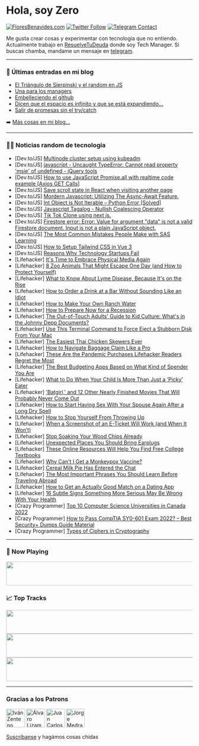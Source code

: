 # Hola, soy Zero

[![FloresBenavides.com](https://img.shields.io/website?down_message=oops&label=MiBlog&style=for-the-badge&up_message=online&url=https%3A%2F%2Ffloresbenavides.com)](https://floresbenavides.com) [![Twitter Follow](https://img.shields.io/twitter/follow/ZeroDragon?color=%231DA1F2&label=Follow&logo=twitter&logoColor=ffffff&style=for-the-badge)](https://twitter.com/zerodragon) [![Telegram Contact](https://img.shields.io/badge/escr%C3%ADbeme-ZeroDragon-%2326A5E4?style=for-the-badge&logo=telegram)](https://t.me/zerodragon)

Me gusta crear cosas y experimentar con tecnología que no entiendo.
Actualmente trabajo en [ResuelveTuDeuda](http://github.com/resuelve) donde soy Tech Manager.
Si buscas chamba, mandame un mensaje en [telegram](https://t.me/zerodragon).

---

### 📕 Últimas entradas en mi blog
<!-- BLOG-POST-LIST:START -->
- [El Triángulo de Sierpinski y el random en JS](https://floresbenavides.com/el-triangulo-de-sierpinski-y-el-random-en-js/)
- [Una para los managers](https://floresbenavides.com/una-para-los-managers/)
- [Embelleciendo el github](https://floresbenavides.com/embelleciendo-el-github/)
- [Dicen que el espacio es infinito y que se está expandiendo…](https://floresbenavides.com/dicen-que-el-espacio-es-infinito-y-que-se-esta-expandiendo/)
- [Salir de promesas sin el try/catch](https://floresbenavides.com/salir-de-promesas-sin-el-try-catch/)
<!-- BLOG-POST-LIST:END -->

➡️ [Más cosas en mi blog...](https://floresbenavides.com)

---

### 👨‍💻 Noticias random de tecnología
<!-- TECH-POSTS:START -->
- [Dev.to/JS] [Multinode cluster setup using kubeadm](https://dev.to/shankarsurya035/multinode-cluster-setup-using-kubeadm-103g)
- [Dev.to/JS] [javascript - Uncaught TypeError: Cannot read property &#39;msie&#39; of undefined - jQuery tools](https://dev.to/ztologame/javascript-uncaught-typeerror-cannot-read-property-msie-of-undefined-jquery-tools-3od3)
- [Dev.to/JS] [How to use JavaScript Promise.all with realtime code example [Axios GET Calls]](https://dev.to/imranmind/how-to-use-javascript-promiseall-with-realtime-code-example-axios-get-calls-1hnk)
- [Dev.to/JS] [Save scroll state in React when visiting another page](https://dev.to/renegadedev/save-scroll-state-in-react-when-visiting-another-page-155k)
- [Dev.to/JS] [Mordern Javascript: Utilizing The Async-Await Feature.](https://dev.to/mr_walkr/mordern-javascript-utilizing-the-async-await-feature-92l)
- [Dev.to/JS] [Int Object is Not Iterable – Python Error [Solved]](https://dev.to/professionalw0/int-object-is-not-iterable-python-error-solved-2f75)
- [Dev.to/JS] [Javascript Tagalog - Nullish Coalescing Operator](https://dev.to/mmvergara/javascript-tagalog-nullish-coalescing-operator-1gkl)
- [Dev.to/JS] [Tik Tok Clone using next js.](https://dev.to/prajyu/tik-tok-clone-using-next-js-3617)
- [Dev.to/JS] [Firestore error: Error: Value for argument &quot;data&quot; is not a valid Firestore document. Input is not a plain JavaScript object.](https://dev.to/tikashi/firestore-error-error-value-for-argument-data-is-not-a-valid-firestore-document-input-is-not-a-plain-javascript-object-5458)
- [Dev.to/JS] [The Most Common Mistakes People Make with SAS Learning](https://dev.to/barathmanikand1/the-most-common-mistakes-people-make-with-sas-learning-29i8)
- [Dev.to/JS] [How to Setup Tailwind CSS in Vue 3](https://dev.to/martinsonuoha/how-to-setup-tailwind-css-in-vue-3-4i0l)
- [Dev.to/JS] [Reasons Why Technology Startups Fail](https://dev.to/techmaniacc/reasons-why-technology-startups-fail-5ebf)
- [Lifehacker] [It&#39;s Time to Embrace Physical Media Again](https://lifehacker.com/its-time-to-embrace-physical-media-again-1849378610)
- [Lifehacker] [8 Zoo Animals That Might Escape One Day &lpar;and How to Protect Yourself&rpar;](https://lifehacker.com/8-zoo-animals-that-might-escape-one-day-and-how-to-pro-1849377974)
- [Lifehacker] [What to Know About Lyme Disease, Because It&#39;s on the Rise](https://lifehacker.com/what-to-know-about-lyme-disease-because-its-on-the-ris-1849377916)
- [Lifehacker] [How to Order a Drink at a Bar Without Sounding Like an Idiot](https://lifehacker.com/how-to-order-a-drink-at-a-bar-without-sounding-like-an-1849377231)
- [Lifehacker] [How to Make Your Own Ranch Water](https://lifehacker.com/how-to-make-your-own-ranch-water-1849377458)
- [Lifehacker] [How to Prepare Now for a Recession](https://lifehacker.com/how-to-prepare-now-for-a-recession-1849377526)
- [Lifehacker] [The Out-of-Touch Adults&#39; Guide to Kid Culture: What&#39;s in the Johnny Depp Documents?](https://lifehacker.com/the-out-of-touch-adults-guide-to-kid-culture-whats-in-1849377293)
- [Lifehacker] [Use This Terminal Command to Force Eject a Stubborn Disk From Your Mac](https://lifehacker.com/use-this-terminal-command-to-force-eject-a-stubborn-dis-1849376498)
- [Lifehacker] [The Easiest Thai Chicken Skewers Ever](https://lifehacker.com/the-easiest-thai-chicken-skewers-ever-1849376133)
- [Lifehacker] [How to Navigate Baggage Claim Like a Pro](https://lifehacker.com/how-to-navigate-baggage-claim-like-a-pro-1849376710)
- [Lifehacker] [These Are the Pandemic Purchases Lifehacker Readers Regret the Most](https://lifehacker.com/these-are-the-pandemic-purchases-lifehacker-readers-reg-1849372997)
- [Lifehacker] [The Best Budgeting Apps Based on What Kind of Spender You Are](https://lifehacker.com/the-best-budgeting-apps-based-on-what-kind-of-spender-y-1849375309)
- [Lifehacker] [What to Do When Your Child Is More Than Just a ‘Picky’ Eater](https://lifehacker.com/what-to-do-when-your-child-is-more-than-just-a-picky-1849374352)
- [Lifehacker] [&#39;Batgirl,&#39; and 12 Other Nearly Finished Movies That Will Probably Never Come Out](https://lifehacker.com/batgirl-and-12-other-fully-finished-movies-that-will-p-1849373827)
- [Lifehacker] [How to Start Having Sex With Your Spouse Again After a Long Dry Spell](https://lifehacker.com/how-to-start-having-sex-again-with-your-spouse-after-a-1849373681)
- [Lifehacker] [How to Stop Yourself From Throwing Up](https://lifehacker.com/how-to-stop-yourself-from-throwing-up-1849372887)
- [Lifehacker] [When a Screenshot of an E-Ticket Will Work &lpar;and When It Won’t&rpar;](https://lifehacker.com/when-a-screenshot-of-an-e-ticket-will-work-and-when-it-1849372189)
- [Lifehacker] [Stop Soaking Your Wood Chips Already](https://lifehacker.com/stop-soaking-your-wood-chips-already-1849372495)
- [Lifehacker] [Unexpected Places You Should Bring Earplugs](https://lifehacker.com/unexpected-places-you-should-bring-earplugs-1849372699)
- [Lifehacker] [These Online Resources Will Help You Find Free College Textbooks](https://lifehacker.com/these-online-resources-will-help-you-find-free-college-1849372320)
- [Lifehacker] [Why Can&#39;t I Get a Monkeypox Vaccine?](https://lifehacker.com/why-cant-i-get-a-monkeypox-vaccine-1849371721)
- [Lifehacker] [Cereal Milk Pie Has Entered the Chat](https://lifehacker.com/feed-your-inner-child-this-cereal-milk-cream-pie-1849372049)
- [Lifehacker] [The Most Important Phrases You Should Learn Before Traveling Abroad](https://lifehacker.com/the-most-important-phrases-you-should-learn-before-trav-1849372016)
- [Lifehacker] [How to Get an Actually Good Match on a Dating App](https://lifehacker.com/how-to-get-an-actually-good-match-on-a-dating-app-1849371032)
- [Lifehacker] [16 Subtle Signs Something More Serious May Be Wrong With Your Health](https://lifehacker.com/16-subtle-signs-something-more-serious-may-be-wrong-wit-1849370802)
- [Crazy Programmer] [Top 10 Computer Science Universities in Canada 2022](https://www.thecrazyprogrammer.com/2022/07/computer-science-universities-in-canada.html)
- [Crazy Programmer] [How to Pass CompTIA SY0-601 Exam 2022? – Best Security+ Dumps Guide Material](https://www.thecrazyprogrammer.com/2022/07/how-to-pass-comptia-sy0-601-exam-2022.html)
- [Crazy Programmer] [Types of Ciphers in Cryptography](https://www.thecrazyprogrammer.com/2022/07/types-of-ciphers-in-cryptography.html)<!-- TECH-POSTS:END -->

---

### 🎵 Now Playing
<a href="https://spotify-now-playing-dun.vercel.app/now-playing?open"><img src="https://spotify-now-playing-dun.vercel.app/now-playing" width="540" height="64"></a>

### 📈 Top Tracks
<a href="https://spotify-now-playing-dun.vercel.app/top-tracks?i=1&open"><img src="https://spotify-now-playing-dun.vercel.app/top-tracks?i=1" width="540" height="64"></a>
<a href="https://spotify-now-playing-dun.vercel.app/top-tracks?i=2&open"><img src="https://spotify-now-playing-dun.vercel.app/top-tracks?i=2" width="540" height="64"></a>
<a href="https://spotify-now-playing-dun.vercel.app/top-tracks?i=3&open"><img src="https://spotify-now-playing-dun.vercel.app/top-tracks?i=3" width="540" height="64"></a>

---

### Gracias a los Patrons
[<img src="https://avatars.githubusercontent.com/u/243380?v=4" alt="Iván Zenteno" width="50px">](https://github.com/k001) [<img src="https://avatars.githubusercontent.com/u/19955639?v=4" alt="Álvaro Lizama" width="50px">](https://github.com/alvarolizama) [<img src="https://avatars.githubusercontent.com/u/2718753?v=4" alt="Juan Carlos Ruiz" width="50px">](https://github.com/JuanCrg90) [<img src="https://avatars.githubusercontent.com/u/37025?v=4" alt="Jorge Medrano" width="50px">](https://github.com/h1pp1e) 

[Suscríbanse](https://www.patreon.com/zerodragon) y hagámos cosas chidas
